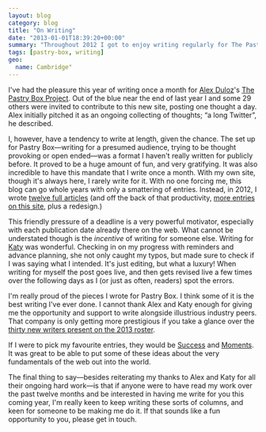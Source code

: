 ```yaml
---
layout: blog
category: blog
title: "On Writing"
date: "2013-01-01T18:39:20+00:00"
summary: "Throughout 2012 I got to enjoy writing regularly for The Pastry Box. In illustrious company I got to join in the great pleasure of writing for an audience, writing to a deadline, and having people give me feedback on my drafts. I had a really really good time doing it, so here's a short reflection on the work now the year is done and Pastry Box is handing off to new authors." 
tags: [pastry-box, writing]
geo:
  name: Cambridge"
---
```

I've had the pleasure this year of writing once a month for [Alex Duloz](http://bitspushedaround.com/)'s [The Pastry Box Project](http://the-pastry-box-project.net/). Out of the blue near the end of last year I and some 29 others were invited to contribute to this new site, posting one thought a day. Alex initially pitched it as an ongoing collecting of thoughts; “a long Twitter”, he described.

I, however, have a tendency to write at length, given the chance. The set up for Pastry Box—writing for a presumed audience, trying to be thought provoking or open ended—was a format I haven't really written for publicly before. It proved to be a huge amount of fun, and very gratifying. It was also incredible to have this mandate that I write once a month. With my own site, though it's always here, I rarely write for it. With no one forcing me, this blog can go whole years with only a smattering of entries. Instead, in 2012, I wrote [twelve full articles](http://the-pastry-box-project.net/bakers/) (and off the back of that productivity, [more entries on this site](http://benward.me/2012/), plus a redesign.)

This friendly pressure of a deadline is a very powerful motivator, especially with each publication date already there on the web. What cannot be understated though is the *incentive* of writing for someone else. Writing for [Katy](http://katywatkins.com/) was wonderful. Checking in on my progress with reminders and advance planning, she not only caught my typos, but made sure to check if I was saying what I intended. It's just editing, but what a luxury! When writing for myself the post goes live, and then gets revised live a few times over the following days as I (or just as often, readers) spot the errors.

I'm really proud of the pieces I wrote for Pastry Box. I think some of it is the best writing I've ever done. I cannot thank Alex and Katy enough for giving me the opportunity and support to write alongside illustrious industry peers. That company is only getting more prestigious if you take a glance over the [thirty new writers present on the 2013 roster](http://the-pastry-box-project.net/bakers/).

If I were to pick my favourite entries, they would be [Success](http://the-pastry-box-project.net/ben-ward/2012-february-24/) and [Moments](http://the-pastry-box-project.net/ben-ward/2012-april-26/). It was great to be able to put some of these ideas about the very fundamentals of the web out into the world.

The final thing to say—besides reiterating my thanks to Alex and Katy for all their ongoing hard work—is that if anyone were to have read my work over the past twelve months and be interested in having me write for you this coming year, I'm really keen to keep writing these sorts of columns, and keen for someone to be making me do it. If that sounds like a fun opportunity to you, please get in touch.